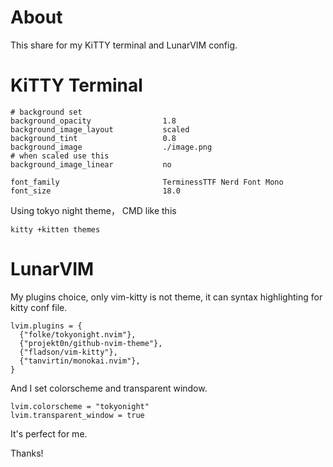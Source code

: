 # About
This share for my KiTTY terminal and LunarVIM config.

# KiTTY Terminal

```
# background set
background_opacity                1.8
background_image_layout           scaled
background_tint                   0.8
background_image                  ./image.png
# when scaled use this
background_image_linear           no

font_family                       TerminessTTF Nerd Font Mono
font_size                         18.0

```
Using tokyo night theme， CMD like this

```
kitty +kitten themes

```

# LunarVIM

My plugins choice, only vim-kitty is not theme, it can syntax highlighting for kitty conf file.

```
lvim.plugins = {
  {"folke/tokyonight.nvim"},
  {"projekt0n/github-nvim-theme"},
  {"fladson/vim-kitty"},
  {"tanvirtin/monokai.nvim"},
}

```

And I set colorscheme and transparent window.

```
lvim.colorscheme = "tokyonight"
lvim.transparent_window = true
````
It's perfect for me.

Thanks!
